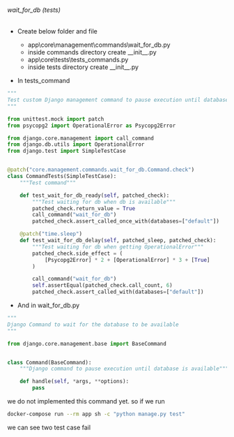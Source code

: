 ###### wait_for_db (tests)

-   Create below folder and file

    -   app\core\management\commands\wait_for_db.py
    -   inside commands directory create \_\_init\_\_.py
    -   app\core\tests\tests_commands.py
    -   inside tests directory create \_\_init\_\_.py

-   In tests_command

```py
"""
Test custom Django management command to pause execution until database is available
"""

from unittest.mock import patch
from psycopg2 import OperationalError as Psycopg2Error

from django.core.management import call_command
from django.db.utils import OperationalError
from django.test import SimpleTestCase


@patch("core.management.commands.wait_for_db.Command.check")
class CommandTests(SimpleTestCase):
    """Test command"""

    def test_wait_for_db_ready(self, patched_check):
        """Test waiting for db when db is available"""
        patched_check.return_value = True
        call_command("wait_for_db")
        patched_check.assert_called_once_with(databases=["default"])

    @patch("time.sleep")
    def test_wait_for_db_delay(self, patched_sleep, patched_check):
        """Test waiting for db when getting OperationalError"""
        patched_check.side_effect = (
            [Psycopg2Error] * 2 + [OperationalError] * 3 + [True]
        )

        call_command("wait_for_db")
        self.assertEqual(patched_check.call_count, 6)
        patched_check.assert_called_with(databases=["default"])
```

-   And in wait_for_db.py

```py
"""
Django Command to wait for the database to be available
"""

from django.core.management.base import BaseCommand


class Command(BaseCommand):
    """Django command to pause execution until database is available"""

    def handle(self, *args, **options):
        pass
```

we do not implemented this command yet. so if we run

```sh
docker-compose run --rm app sh -c "python manage.py test"
```

we can see two test case fail
